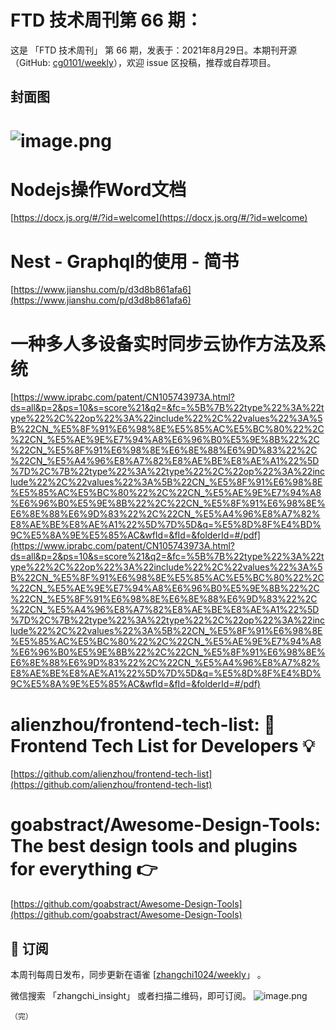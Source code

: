 # FTD 技术周刊第 66 期：
这是 「FTD 技术周刊」 第 66 期，发表于：2021年8月29日。本期刊开源（GitHub: [cg0101/weekly](https://github.com/cg0101/weekly)），欢迎 issue 区投稿，推荐或自荐项目。
## 封面图


# ![image.png](https://cdn.nlark.com/yuque/0/2021/png/132503/1612593892211-dbfcaf6b-1957-4083-8361-5fc38f07b6fc.png#height=487&id=Ds8gr&margin=%5Bobject%20Object%5D&name=image.png&originHeight=667&originWidth=1000&originalType=binary&size=875085&status=done&style=none&width=730)
# Nodejs操作Word文档
[https://docx.js.org/#/?id=welcome](https://docx.js.org/#/?id=welcome)<br />

# Nest - Graphql的使用 - 简书
[https://www.jianshu.com/p/d3d8b861afa6](https://www.jianshu.com/p/d3d8b861afa6)<br />

# 一种多人多设备实时同步云协作方法及系统
[https://www.iprabc.com/patent/CN105743973A.html?ds=all&p=2&ps=10&s=score%21&q2=&fc=%5B%7B%22type%22%3A%22type%22%2C%22op%22%3A%22include%22%2C%22values%22%3A%5B%22CN_%E5%8F%91%E6%98%8E%E5%85%AC%E5%BC%80%22%2C%22CN_%E5%AE%9E%E7%94%A8%E6%96%B0%E5%9E%8B%22%2C%22CN_%E5%8F%91%E6%98%8E%E6%8E%88%E6%9D%83%22%2C%22CN_%E5%A4%96%E8%A7%82%E8%AE%BE%E8%AE%A1%22%5D%7D%2C%7B%22type%22%3A%22type%22%2C%22op%22%3A%22include%22%2C%22values%22%3A%5B%22CN_%E5%8F%91%E6%98%8E%E5%85%AC%E5%BC%80%22%2C%22CN_%E5%AE%9E%E7%94%A8%E6%96%B0%E5%9E%8B%22%2C%22CN_%E5%8F%91%E6%98%8E%E6%8E%88%E6%9D%83%22%2C%22CN_%E5%A4%96%E8%A7%82%E8%AE%BE%E8%AE%A1%22%5D%7D%5D&q=%E5%8D%8F%E4%BD%9C%E5%8A%9E%E5%85%AC&wfId=&fId=&folderId=#/pdf](https://www.iprabc.com/patent/CN105743973A.html?ds=all&p=2&ps=10&s=score%21&q2=&fc=%5B%7B%22type%22%3A%22type%22%2C%22op%22%3A%22include%22%2C%22values%22%3A%5B%22CN_%E5%8F%91%E6%98%8E%E5%85%AC%E5%BC%80%22%2C%22CN_%E5%AE%9E%E7%94%A8%E6%96%B0%E5%9E%8B%22%2C%22CN_%E5%8F%91%E6%98%8E%E6%8E%88%E6%9D%83%22%2C%22CN_%E5%A4%96%E8%A7%82%E8%AE%BE%E8%AE%A1%22%5D%7D%2C%7B%22type%22%3A%22type%22%2C%22op%22%3A%22include%22%2C%22values%22%3A%5B%22CN_%E5%8F%91%E6%98%8E%E5%85%AC%E5%BC%80%22%2C%22CN_%E5%AE%9E%E7%94%A8%E6%96%B0%E5%9E%8B%22%2C%22CN_%E5%8F%91%E6%98%8E%E6%8E%88%E6%9D%83%22%2C%22CN_%E5%A4%96%E8%A7%82%E8%AE%BE%E8%AE%A1%22%5D%7D%5D&q=%E5%8D%8F%E4%BD%9C%E5%8A%9E%E5%85%AC&wfId=&fId=&folderId=#/pdf)
# alienzhou/frontend-tech-list: 📝 Frontend Tech List for Developers 💡
[https://github.com/alienzhou/frontend-tech-list](https://github.com/alienzhou/frontend-tech-list)
# goabstract/Awesome-Design-Tools: The best design tools and plugins for everything 👉
[https://github.com/goabstract/Awesome-Design-Tools](https://github.com/goabstract/Awesome-Design-Tools)



## 📅 订阅
本周刊每周日发布，同步更新在语雀 [[zhangchi1024/weekly](https://www.yuque.com/zhangchi1024/weekly)」 。


微信搜索 「zhangchi_insight」 或者扫描二维码，即可订阅。
    ![image.png](https://cdn.nlark.com/yuque/0/2021/jpeg/132503/1640750963398-e8538e9e-6b96-46f7-abff-c93b56bdd377.jpeg?x-oss-process=image%2Fwatermark%2Ctype_d3F5LW1pY3JvaGVp%2Csize_36%2Ctext_5byg6amw%2Ccolor_FFFFFF%2Cshadow_50%2Ct_80%2Cg_se%2Cx_10%2Cy_10%2Fresize%2Cw_426%2Climit_0)
    
    （完）
